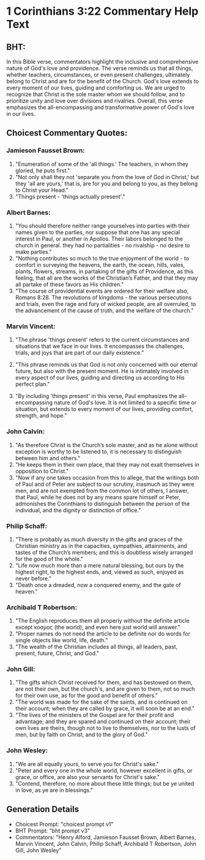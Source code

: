 # 1 Corinthians 3:22 Commentary Help Text

## BHT:
In this Bible verse, commentators highlight the inclusive and comprehensive nature of God's love and providence. The verse reminds us that all things, whether teachers, circumstances, or even present challenges, ultimately belong to Christ and are for the benefit of the Church. God's love extends to every moment of our lives, guiding and comforting us. We are urged to recognize that Christ is the sole master whom we should follow, and to prioritize unity and love over divisions and rivalries. Overall, this verse emphasizes the all-encompassing and transformative power of God's love in our lives.

## Choicest Commentary Quotes:
### Jamieson Fausset Brown:
1. "Enumeration of some of the 'all things.' The teachers, in whom they gloried, he puts first."
2. "Not only shall they not 'separate you from the love of God in Christ,' but they 'all are yours,' that is, are for you and belong to you, as they belong to Christ your Head."
3. "Things present - 'things actually present'."

### Albert Barnes:
1. "You should therefore neither range yourselves into parties with their names given to the parties, nor suppose that one has any special interest in Paul, or another in Apollos. Their labors belonged to the church in general. they had no partialities - no rivalship - no desire to make parties."
2. "Nothing contributes so much to the true enjoyment of the world - to comfort in surveying the heavens, the earth, the ocean, hills, vales, plants, flowers, streams, in partaking of the gifts of Providence, as this feeling, that all are the works of the Christian’s Father, and that they may all partake of these favors as His children."
3. "The course of providential events are ordered for their welfare also, Romans 8:28. The revolutions of kingdoms - the various persecutions and trials, even the rage and fury of wicked people, are all overruled, to the advancement of the cause of truth, and the welfare of the church."


### Marvin Vincent:
1. "The phrase 'things present' refers to the current circumstances and situations that we face in our lives. It encompasses the challenges, trials, and joys that are part of our daily existence."

2. "This phrase reminds us that God is not only concerned with our eternal future, but also with the present moment. He is intimately involved in every aspect of our lives, guiding and directing us according to His perfect plan."

3. "By including 'things present' in this verse, Paul emphasizes the all-encompassing nature of God's love. It is not limited to a specific time or situation, but extends to every moment of our lives, providing comfort, strength, and hope."

### John Calvin:
1. "As therefore Christ is the Church’s sole master, and as he alone without exception is worthy to be listened to, it is necessary to distinguish between him and others."
2. "He keeps them in their own place, that they may not exalt themselves in opposition to Christ."
3. "Now if any one takes occasion from this to allege, that the writings both of Paul and of Peter are subject to our scrutiny, inasmuch as they were men, and are not exempted from the common lot of others, I answer, that Paul, while he does not by any means spare himself or Peter, admonishes the Corinthians to distinguish between the person of the individual, and the dignity or distinction of office."

### Philip Schaff:
1. "There is probably as much diversity in the gifts and graces of the Christian ministry as in the capacities, sympathies, attainments, and tastes of the Church’s members; and this is doubtless wisely arranged for the good of the whole." 
2. "Life now much more than a mere natural blessing, but ours by the highest right, to the highest ends, and, viewed as such, enjoyed as never before."
3. "Death once a dreaded, now a conquered enemy, and the gate of heaven."

### Archibald T Robertson:
1. "The English reproduces them all properly without the definite article except κοσμος (the world), and even here just world will answer."
2. "Proper names do not need the article to be definite nor do words for single objects like world, life, death."
3. "The wealth of the Christian includes all things, all leaders, past, present, future, Christ, and God."

### John Gill:
1. "The gifts which Christ received for them, and has bestowed on them, are not their own, but the church's, and are given to them, not so much for their own use, as for the good and benefit of others."
2. "The world was made for the sake of the saints, and is continued on their account; when they are called by grace, it will soon be at an end."
3. "The lives of the ministers of the Gospel are for their profit and advantage; and they are spared and continued on their account; their own lives are theirs, though not to live to themselves, nor to the lusts of men, but by faith on Christ, and to the glory of God."

### John Wesley:
1. "We are all equally yours, to serve you for Christ's sake."
2. "Peter and every one in the whole world, however excellent in gifts, or grace, or office, are also your servants for Christ's sake."
3. "Contend, therefore, no more about these little things; but be ye united in love, as ye are in blessings."


## Generation Details
- Choicest Prompt: "choicest prompt v1"
- BHT Prompt: "bht prompt v3"
- Commentators: "Henry Alford, Jamieson Fausset Brown, Albert Barnes, Marvin Vincent, John Calvin, Philip Schaff, Archibald T Robertson, John Gill, John Wesley"
